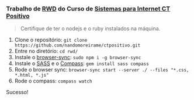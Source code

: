 ### Trabalho de [RWD](https://en.wikipedia.org/wiki/Responsive_web_design) do Curso de [Sistemas para Internet CT Positivo](http://www.ctpositivo.edu.br/cursos-de-tecnologia/sistemas-para-internet)

> Certifique de ter o nodejs e o ruby instalados na máquina.

1. Clone o repositório: `git clone https://github.com/nandomoreirame/ctpositivo.git`
2. Entre no diretório: `cd rwd/`
3. Instale o [browser-sync](http://www.browsersync.io/): `sudo npm i -g browser-sync`
4. Instale o [SASS](http://sass-lang.com/) e o [Compass](http://compass-style.org/): `gem install sass compass`
5. Rode o browser sync: `browser-sync start --server ./ --files "*.css, *.html, *.js"`
6. Rode o compass: `compass watch`

Sucesso!
